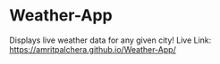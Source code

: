 # Weather-App
Displays live weather data for any given city!
Live Link: https://amritpalchera.github.io/Weather-App/
